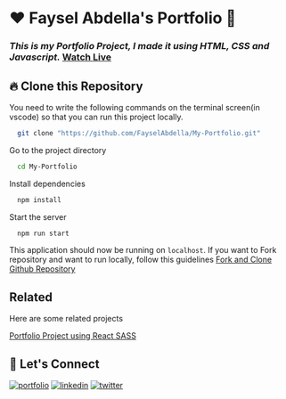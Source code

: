# ❤️ Faysel Abdella's Portfolio 🙏

### _This is my Portfolio Project, I made it using HTML, CSS and Javascript._ [Watch Live](https://FayselAbdella.netlify.app/)

## 🔥 Clone this Repository

You need to write the following commands on the terminal screen(in vscode) so that you can run this project locally.

```bash
  git clone "https://github.com/FayselAbdella/My-Portfolio.git"
```

Go to the project directory

```bash
  cd My-Portfolio
```

Install dependencies

```bash
  npm install
```

Start the server

```bash
  npm run start
```

This application should now be running on `localhost`. If you want to Fork repository and want to run locally, follow this guidelines [Fork and Clone Github Repository](https://docs.github.com/en/get-started/quickstart/fork-a-repo)

## Related

Here are some related projects

[Portfolio Project using React SASS](https://github.com/FayselAbdella/React-SASS-Portfolio)

## 🔗 Let's Connect

[![portfolio](https://img.shields.io/badge/my_portfolio-000?style=for-the-badge&logo=ko-fi&logoColor=white)](https://FayselAbdella.netlify.app/)
[![linkedin](https://img.shields.io/badge/linkedin-0A66C2?style=for-the-badge&logo=linkedin&logoColor=white)](https://www.linkedin.com/in/FayselAbdella/)
[![twitter](https://img.shields.io/badge/twitter-1DA1F2?style=for-the-badge&logo=twitter&logoColor=white)](https://twitter.com/FayselAbdella)
